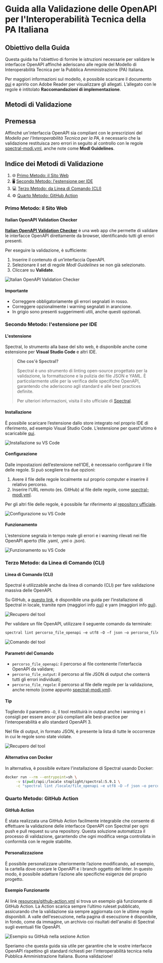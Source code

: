 # Guida alla Validazione delle OpenAPI per l'Interoperabilità Tecnica della PA Italiana

## Obiettivo della Guida

Questa guida ha l'obiettivo di fornire le istruzioni necessarie per validare le interfacce OpenAPI affinché aderiscano alle regole del Modello di Interoperabilità Tecnica per la Pubblica Amministrazione (PA) Italiana.

Per maggiori informazioni sul modello, è possibile scaricare il documento [qui](https://www.agid.gov.it/sites/agid/files/2024-05/linee_guida_interoperabilit_tecnica_pa.pdf) e aprirlo con Adobe Reader per visualizzare gli allegati. L’allegato con le regole è intitolato **Raccomandazioni di implementazione**.

## Metodi di Validazione

## Premessa
Affinché un'interfaccia OpenAPI sia compliant con le prescrizioni del _Modello per l'Interoperabilità Tecnica per la PA_, è necessario che la validazione restituisca zero errori in seguito al controllo con le regole [spectral-modi.yml](https://github.com/italia/api-oas-checker-rules/releases/latest/download/spectral-modi.yml), anche note come **ModI Guidelines**.

## Indice dei Metodi di Validazione

1. 🌐 [Primo Metodo: il Sito Web](#primo-metodo-il-sito-web)
2. 🖥️ [Secondo Metodo: l'estensione per IDE](#secondo-metodo-lestensione-per-ide)
3. 💻 [Terzo Metodo: da Linea di Comando (CLI)](#terzo-metodo-da-linea-di-comando-cli)
4. ⚙️ [Quarto Metodo: GitHub Action](#quarto-metodo-github-action)

### Primo Metodo: il Sito Web

#### Italian OpenAPI Validation Checker

[**Italian OpenAPI Validation Checker**](https://italia.github.io/api-oas-checker/) è una web app che permette di validare le interfacce OpenAPI direttamente da browser, identificando tutti gli errori presenti.

Per eseguire la validazione, è sufficiente:
1. Inserire il contenuto di un’interfaccia OpenAPI.
2. Selezionare il set di regole _ModI Guidelines_ se non già selezionato.
2. Cliccare su **Validate**.

![Italian OpenAPI Validation Checker](resources/img/website1.png)

#### Importante

- Correggere obbligatoriamente gli errori segnalati in rosso.
- Correggere opzionalmente i warning segnalati in arancione.
- In grigio sono presenti suggerimenti utili, anche questi opzionali.

### Secondo Metodo: l'estensione per IDE

#### L'estensione

Spectral, lo strumento alla base del sito web, è disponibile anche come estensione per **Visual Studio Code** e altri IDE.

> **Che cos'è Spectral?**
> 
> Spectral è uno strumento di linting open-source progettato per la validazione, la formattazione e la pulizia dei file JSON e YAML. È particolarmente utile per la verifica delle specifiche OpenAPI, garantendo che aderiscono agli standard e alle best practices definite.
> 
> Per ulteriori informazioni, visita il sito ufficiale di [Spectral](https://stoplight.io/open-source/spectral/).

#### Installazione

È possibile scaricare l’estensione dallo store integrato nel proprio IDE di riferimento, ad esempio Visual Studio Code. L’estensione per quest'ultimo è scaricabile [qui](https://marketplace.visualstudio.com/items?itemName=stoplight.spectral).

![Installazione su VS Code](resources/img/extension1.png)

#### Configurazione

Dalle impostazioni dell’estensione nell’IDE, è necessario configurare il file delle regole. Si può scegliere tra due opzioni:
1. Avere il file delle regole localmente sul proprio computer e inserire il relativo percorso.
2. Inserire l’URL remoto (es. GitHub) al file delle regole, come [spectral-modi.yml](https://github.com/italia/api-oas-checker-rules/releases/latest/download/spectral-modi.yml).

Per gli altri file delle regole, è possibile far riferimento al [repository ufficiale](https://github.com/italia/api-oas-checker-rules/releases).

![Configurazione su VS Code](resources/img/extension2.png)

#### Funzionamento

L’estensione segnala in tempo reale gli errori e i warning rilevati nei file OpenAPI aperto (file .yaml, .yml o .json).

![Funzionamento su VS Code](resources/img/extension3.png)

### Terzo Metodo: da Linea di Comando (CLI)

#### Linea di Comando (CLI)

Spectral è utilizzabile anche da linea di comando (CLI) per fare validazione massiva delle OpenAPI.

Su GitHub, a [questo link](https://github.com/stoplightio/spectral), è disponibile una guida per l’installazione di Spectral in locale, tramite npm (maggiori info [qui](https://www.npmjs.com/)) e yarn (maggiori info [qui](https://yarnpkg.com/)).

![Recupero del tool](resources/img/cli1.png)

Per validare un file OpenAPI, utilizzare il seguente comando da terminale:

```sh
spectral lint percorso_file_openapi –e utf8 –D –f json –o percorso_file_output –r percorso_file_regole -v
```

![Comando del tool](resources/img/cli2.png)

#### Parametri del Comando

- `percorso_file_openapi`: il percorso al file contenente l’interfaccia OpenAPI da validare;
- `percorso_file_output`: il percorso al file JSON di output che conterrà tutti gli errori individuati;
- `percorso_file_regole`: il percorso al file delle regole per la validazione, anche remoto (come appunto [spectral-modi.yml](https://github.com/italia/api-oas-checker-rules/releases/latest/download/spectral-modi.yml)).

#### Tip

Togliendo il parametro `–D`, il tool restituirà in output anche i warning e i consigli per essere ancor più compliant alle best-practice per l’interoperabilità e allo standard OpenAPI 3.

Nel file di output, in formato JSON, è presente la lista di tutte le occorrenze in cui le regole sono state violate.

![Recupero del tool](resources/img/cli3.png)

#### Alternativa con Docker

In alternativa, è possibile evitare l'installazione di Spectral usando Docker:

```sh
docker run --rm --entrypoint=sh \
     -v $(pwd)/api:/locale stoplight/spectral:5.9.1 \
     -c "spectral lint /locale/file_openapi –e utf8 –D –f json –o percorso_file_output –r percorso_file_regole -v"
```

### Quarto Metodo: GitHub Action

#### GitHub Action

È stata realizzata una GitHub Action facilmente integrabile che consente di effettuare la validazione delle interfacce OpenAPI con Spectral per ogni push e pull request su una repository. Questa soluzione automatizza il processo di validazione, garantendo che ogni modifica venga controllata in conformità con le regole stabilite.

#### Personalizzazione

È possibile personalizzare ulteriormente l’azione modificando, ad esempio, la cartella dove cercare le OpenAPI e i branch oggetto del linter. In questo modo, è possibile adattare l’azione alle specifiche esigenze del proprio progetto.

#### Esempio Funzionante

Al link [resources/github-action.yml](resources/github-action.yml) si trova un esempio già funzionante di GitHub Action. La Action scarica sempre l’ultimo ruleset pubblicato, assicurando che la validazione sia sempre aggiornata con le ultime regole disponibili. A valle dell'esecuzione, nella pagina di esecuzione è disponibile, in fondo, come da immagine, un archivio coi risultati dell'analisi di Spectral sugli eventuali file OpenAPI.

![Esempio su GitHub nella sezione Action](resources/img/github1.png)

Speriamo che questa guida sia utile per garantire che le vostre interfacce OpenAPI rispettino gli standard richiesti per l'interoperabilità tecnica nella Pubblica Amministrazione Italiana. Buona validazione!
